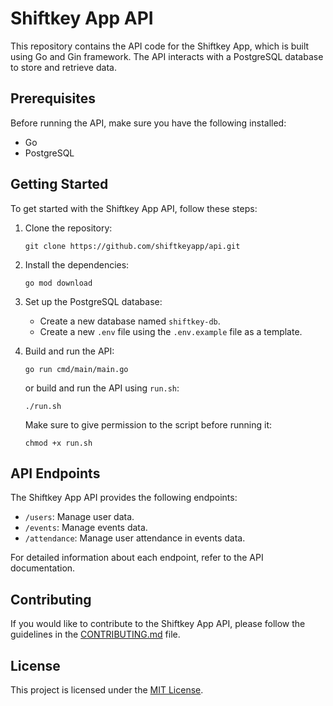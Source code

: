 # Shiftkey App API

This repository contains the API code for the Shiftkey App, which is built using Go and Gin framework. The API interacts with a PostgreSQL database to store and retrieve data.

## Prerequisites

Before running the API, make sure you have the following installed:

- Go
- PostgreSQL

## Getting Started

To get started with the Shiftkey App API, follow these steps:

1. Clone the repository:

   ```shell
   git clone https://github.com/shiftkeyapp/api.git
   ```

2. Install the dependencies:

   ```shell
   go mod download
   ```

3. Set up the PostgreSQL database:

   - Create a new database named `shiftkey-db`.
   - Create a new `.env` file using the `.env.example` file as a template.

4. Build and run the API:

   ```shell
   go run cmd/main/main.go
   ```

   or build and run the API using `run.sh`:

   ```shell
   ./run.sh
   ```

   Make sure to give permission to the script before running it:

   ```shell
   chmod +x run.sh
   ```

## API Endpoints

The Shiftkey App API provides the following endpoints:

- `/users`: Manage user data.
- `/events`: Manage events data.
- `/attendance`: Manage user attendance in events data.

For detailed information about each endpoint, refer to the API documentation.

## Contributing

If you would like to contribute to the Shiftkey App API, please follow the guidelines in the [CONTRIBUTING.md](CONTRIBUTING.md) file.

## License

This project is licensed under the [MIT License](LICENSE).
